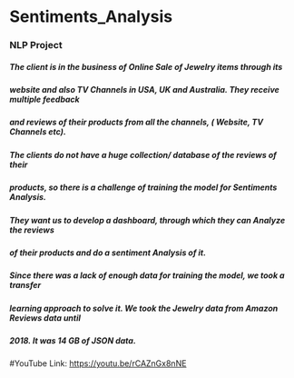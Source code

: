 # Sentiments_Analysis
### NLP Project
##### The client is in the business of Online Sale of Jewelry items through its
##### website and also TV Channels in USA, UK and Australia. They receive multiple feedback
##### and reviews of their products from all the channels, ( Website, TV Channels etc).

##### The clients do not have a huge collection/ database of the reviews of their
##### products, so there is a challenge of training the model for Sentiments Analysis.

##### They want us to develop a dashboard, through which they can Analyze the reviews
##### of their products and do a sentiment Analysis of it.

##### Since there was a lack of enough data for training the model, we took a transfer
##### learning approach to solve it. We took the Jewelry data from Amazon Reviews data until
##### 2018. It was 14 GB of JSON data.


#YouTube Link:
https://youtu.be/rCAZnGx8nNE
